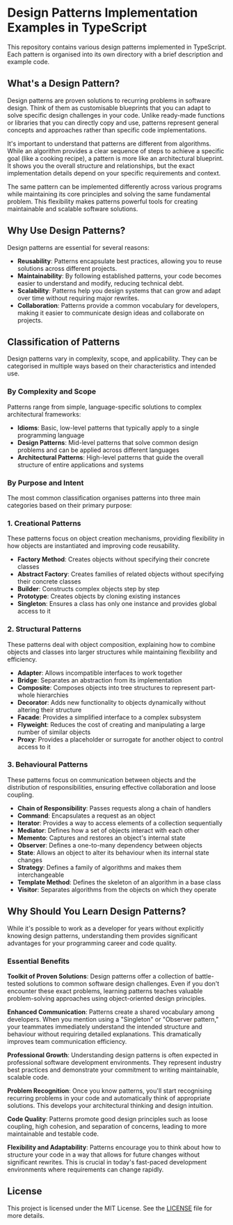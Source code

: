 # Design Patterns Implementation Examples in TypeScript

This repository contains various design patterns implemented in TypeScript. Each pattern is organised into its own directory with a brief description and example code.

## What's a Design Pattern?

Design patterns are proven solutions to recurring problems in software design. Think of them as customisable blueprints that you can adapt to solve specific design challenges in your code. Unlike ready-made functions or libraries that you can directly copy and use, patterns represent general concepts and approaches rather than specific code implementations.

It's important to understand that patterns are different from algorithms. While an algorithm provides a clear sequence of steps to achieve a specific goal (like a cooking recipe), a pattern is more like an architectural blueprint. It shows you the overall structure and relationships, but the exact implementation details depend on your specific requirements and context.

The same pattern can be implemented differently across various programs while maintaining its core principles and solving the same fundamental problem. This flexibility makes patterns powerful tools for creating maintainable and scalable software solutions.

## Why Use Design Patterns?

Design patterns are essential for several reasons:

- **Reusability**: Patterns encapsulate best practices, allowing you to reuse solutions across different projects.
- **Maintainability**: By following established patterns, your code becomes easier to understand and modify, reducing technical debt.
- **Scalability**: Patterns help you design systems that can grow and adapt over time without requiring major rewrites.
- **Collaboration**: Patterns provide a common vocabulary for developers, making it easier to communicate design ideas and collaborate on projects.

## Classification of Patterns

Design patterns vary in complexity, scope, and applicability. They can be categorised in multiple ways based on their characteristics and intended use.

### By Complexity and Scope

Patterns range from simple, language-specific solutions to complex architectural frameworks:

- **Idioms**: Basic, low-level patterns that typically apply to a single programming language
- **Design Patterns**: Mid-level patterns that solve common design problems and can be applied across different languages
- **Architectural Patterns**: High-level patterns that guide the overall structure of entire applications and systems

### By Purpose and Intent

The most common classification organises patterns into three main categories based on their primary purpose:

### 1. Creational Patterns

These patterns focus on object creation mechanisms, providing flexibility in how objects are instantiated and improving code reusability.

- **Factory Method**: Creates objects without specifying their concrete classes
- **Abstract Factory**: Creates families of related objects without specifying their concrete classes
- **Builder**: Constructs complex objects step by step
- **Prototype**: Creates objects by cloning existing instances
- **Singleton**: Ensures a class has only one instance and provides global access to it

### 2. Structural Patterns

These patterns deal with object composition, explaining how to combine objects and classes into larger structures while maintaining flexibility and efficiency.

- **Adapter**: Allows incompatible interfaces to work together
- **Bridge**: Separates an abstraction from its implementation
- **Composite**: Composes objects into tree structures to represent part-whole hierarchies
- **Decorator**: Adds new functionality to objects dynamically without altering their structure
- **Facade**: Provides a simplified interface to a complex subsystem
- **Flyweight**: Reduces the cost of creating and manipulating a large number of similar objects
- **Proxy**: Provides a placeholder or surrogate for another object to control access to it

### 3. Behavioural Patterns

These patterns focus on communication between objects and the distribution of responsibilities, ensuring effective collaboration and loose coupling.

- **Chain of Responsibility**: Passes requests along a chain of handlers
- **Command**: Encapsulates a request as an object
- **Iterator**: Provides a way to access elements of a collection sequentially
- **Mediator**: Defines how a set of objects interact with each other
- **Memento**: Captures and restores an object's internal state
- **Observer**: Defines a one-to-many dependency between objects
- **State**: Allows an object to alter its behaviour when its internal state changes
- **Strategy**: Defines a family of algorithms and makes them interchangeable
- **Template Method**: Defines the skeleton of an algorithm in a base class
- **Visitor**: Separates algorithms from the objects on which they operate

## Why Should You Learn Design Patterns?

While it's possible to work as a developer for years without explicitly knowing design patterns, understanding them provides significant advantages for your programming career and code quality.

### Essential Benefits

**Toolkit of Proven Solutions**: Design patterns offer a collection of battle-tested solutions to common software design challenges. Even if you don't encounter these exact problems, learning patterns teaches valuable problem-solving approaches using object-oriented design principles.

**Enhanced Communication**: Patterns create a shared vocabulary among developers. When you mention using a "Singleton" or "Observer pattern," your teammates immediately understand the intended structure and behaviour without requiring detailed explanations. This dramatically improves team communication efficiency.

**Professional Growth**: Understanding design patterns is often expected in professional software development environments. They represent industry best practices and demonstrate your commitment to writing maintainable, scalable code.

**Problem Recognition**: Once you know patterns, you'll start recognising recurring problems in your code and automatically think of appropriate solutions. This develops your architectural thinking and design intuition.

**Code Quality**: Patterns promote good design principles such as loose coupling, high cohesion, and separation of concerns, leading to more maintainable and testable code.

**Flexibility and Adaptability**: Patterns encourage you to think about how to structure your code in a way that allows for future changes without significant rewrites. This is crucial in today's fast-paced development environments where requirements can change rapidly.

## License

This project is licensed under the MIT License. See the [LICENSE](LICENSE.md) file for more details.
